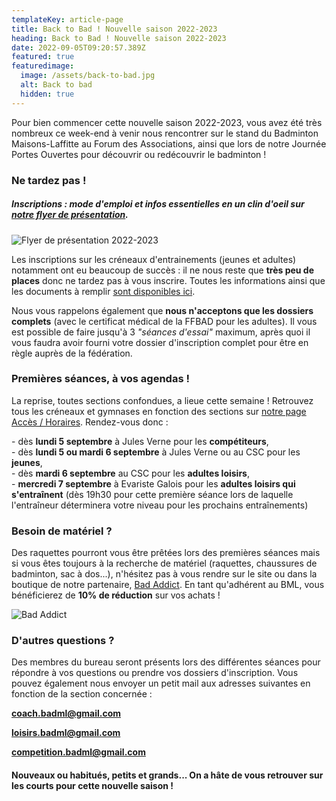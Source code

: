 ```yaml
---
templateKey: article-page
title: Back to Bad ! Nouvelle saison 2022-2023
heading: Back to Bad ! Nouvelle saison 2022-2023
date: 2022-09-05T09:20:57.389Z
featured: true
featuredimage:
  image: /assets/back-to-bad.jpg
  alt: Back to bad
  hidden: true
---
```

P﻿our bien commencer cette nouvelle saison 2022-2023, v﻿ous avez été très nombreux ce week-end à venir nous rencontrer sur le stand du Badminton Maisons-Laffitte au Forum des Associations, ainsi que lors de notre Journée Portes Ouvertes pour découvrir ou redécouvrir le badminton !

### Ne tardez pas !

##### I﻿nscriptions : mode d'emploi et infos essentielles en un clin d'oeil sur [notre flyer de présentation](/assets/v7_flyer_bml-22-23.pdf).

![Flyer de présentation 2022-2023](/assets/flyer-apercu.png "Flyer de présentation 2022-2023")

Les inscriptions sur les créneaux d'entrainements (jeunes et adultes) notamment ont eu beaucoup de succès : il ne nous reste que **très peu de places** donc ne tardez pas à vous inscrire. Toutes les informations ainsi que les documents à remplir [sont disponibles ici](https://badml.com/infos-pratiques/inscription). 

N﻿ous vous rappelons également que **nous n'acceptons que les dossiers complets** (avec le certificat médical de la FFBAD pour les adultes). Il vous est possible de faire jusqu'à 3 *"séances d'essai"* maximum, après quoi il vous faudra avoir fourni votre dossier d'inscription complet pour être en règle auprès de la fédération.

### P﻿remières séances, à vos agendas !

La reprise, toutes sections confondues, a lieue cette semaine ! Retrouvez tous les créneaux et gymnases en fonction des sections sur [notre page Accès / Horaires](https://badml.com/infos-pratiques/acces-horaires). Rendez-vous donc :

\-﻿ dès **lundi 5 septembre** à Jules Verne pour les **compétiteurs**,\
-﻿ dès **lundi 5 ou mardi 6 septembre** à Jules Verne ou au CSC pour les **jeunes**,\
-﻿ dès **mardi 6 septembre** au CSC pour les **adultes loisirs**,\
-﻿ **mercredi 7 septembre** à Evariste Galois pour les **adultes loisirs qui s'entraînent** (dès 19h30 pour cette première séance lors de laquelle l'entraîneur déterminera votre niveau pour les prochains entraînements)

### B﻿esoin de matériel ?

D﻿es raquettes pourront vous être prêtées lors des premières séances mais si vous êtes toujours à la recherche de matériel (raquettes, chaussures de badminton, sac à dos...), n'hésitez pas à vous rendre sur le site ou dans la boutique de notre partenaire, [Bad Addict](http://badaddict.fr/). En tant qu'adhérent au BML, vous bénéficierez de **10% de réduction** sur vos achats !

![Bad Addict](/assets/bad-addict.png "Bad Addict")

### D﻿'autres questions ?

D﻿es membres du bureau seront présents lors des différentes séances pour répondre à vos questions ou prendre vos dossiers d'inscription. Vous pouvez également nous envoyer un petit mail aux adresses suivantes en fonction de la section concernée : 

**[coach.badml@gmail.com](mailto:coach.badml@gmail.com)**

**[loisirs.badml@gmail.com](mailto:loisirs.badml@gmail.com)**

**[competition.badml@gmail.com](mailto:competition.badml@gmail.com)**

#### Nouveaux ou habitués, petits et grands... O﻿n a hâte de vous retrouver sur les courts pour cette nouvelle saison !